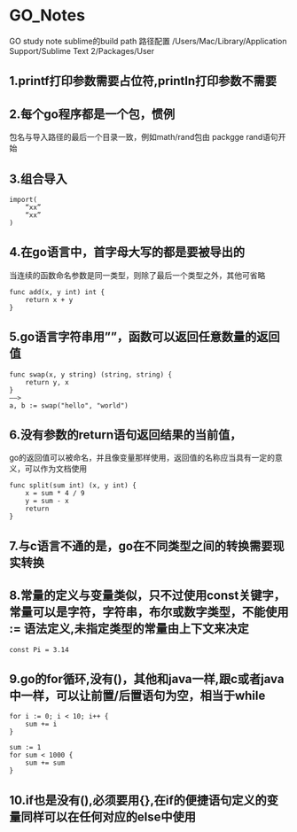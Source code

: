 # GO_Notes
GO study note 
sublime的build path 路径配置
/Users/Mac/Library/Application Support/Sublime Text 2/Packages/User

## 1.printf打印参数需要占位符,println打印参数不需要
## 2.每个go程序都是一个包，惯例
包名与导入路径的最后一个目录一致，例如math/rand包由 packgge rand语句开始

## 3.组合导入
```
import(
	“xx”
	“xx”
)
```

## 4.在go语言中，首字母大写的都是要被导出的
当连续的函数命名参数是同一类型，则除了最后一个类型之外，其他可省略
```
func add(x, y int) int {
	return x + y
}
```

## 5.go语言字符串用””，函数可以返回任意数量的返回值
```
func swap(x, y string) (string, string) {
	return y, x
}
——>
a, b := swap("hello", "world")
```

## 6.没有参数的return语句返回结果的当前值，
go的返回值可以被命名，并且像变量那样使用，返回值的名称应当具有一定的意义，可以作为文档使用
```
func split(sum int) (x, y int) {
	x = sum * 4 / 9
	y = sum - x
	return
}
```

## 7.与c语言不通的是，go在不同类型之间的转换需要现实转换

## 8.常量的定义与变量类似，只不过使用const关键字，常量可以是字符，字符串，布尔或数字类型，不能使用 := 语法定义,未指定类型的常量由上下文来决定
```
const Pi = 3.14
```

## 9.go的for循环,没有()，其他和java一样,跟c或者java中一样，可以让前置/后置语句为空，相当于while
```
for i := 0; i < 10; i++ {
    sum += i
}
	
sum := 1
for sum < 1000 {
    sum += sum
}
```

## 10.if也是没有(),必须要用{},在if的便捷语句定义的变量同样可以在任何对应的else中使用
